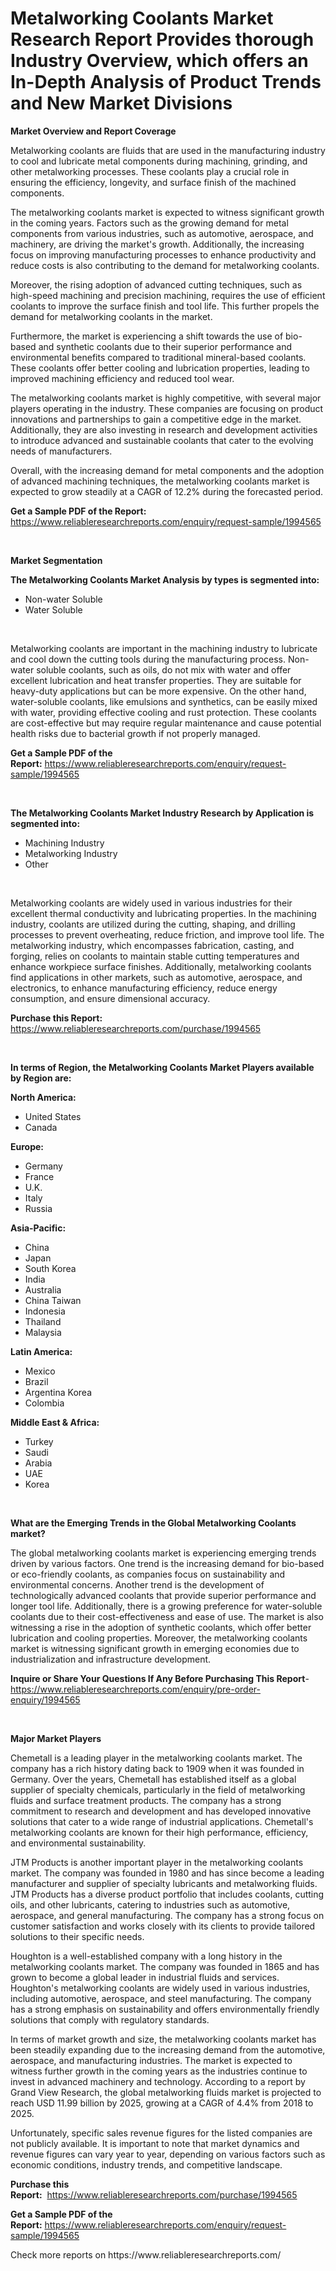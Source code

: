 <p><h1>Metalworking Coolants Market Research Report Provides thorough Industry Overview, which offers an In-Depth Analysis of Product Trends and New Market Divisions</h1></p><p><strong>Market Overview and Report Coverage</strong></p>
<p><p>Metalworking coolants are fluids that are used in the manufacturing industry to cool and lubricate metal components during machining, grinding, and other metalworking processes. These coolants play a crucial role in ensuring the efficiency, longevity, and surface finish of the machined components.</p><p>The metalworking coolants market is expected to witness significant growth in the coming years. Factors such as the growing demand for metal components from various industries, such as automotive, aerospace, and machinery, are driving the market's growth. Additionally, the increasing focus on improving manufacturing processes to enhance productivity and reduce costs is also contributing to the demand for metalworking coolants.</p><p>Moreover, the rising adoption of advanced cutting techniques, such as high-speed machining and precision machining, requires the use of efficient coolants to improve the surface finish and tool life. This further propels the demand for metalworking coolants in the market.</p><p>Furthermore, the market is experiencing a shift towards the use of bio-based and synthetic coolants due to their superior performance and environmental benefits compared to traditional mineral-based coolants. These coolants offer better cooling and lubrication properties, leading to improved machining efficiency and reduced tool wear.</p><p>The metalworking coolants market is highly competitive, with several major players operating in the industry. These companies are focusing on product innovations and partnerships to gain a competitive edge in the market. Additionally, they are also investing in research and development activities to introduce advanced and sustainable coolants that cater to the evolving needs of manufacturers.</p><p>Overall, with the increasing demand for metal components and the adoption of advanced machining techniques, the metalworking coolants market is expected to grow steadily at a CAGR of 12.2% during the forecasted period.</p></p>
<p><strong>Get a Sample PDF of the Report:</strong> <a href="https://www.reliableresearchreports.com/enquiry/request-sample/1994565">https://www.reliableresearchreports.com/enquiry/request-sample/1994565</a></p>
<p>&nbsp;</p>
<p><strong>Market Segmentation</strong></p>
<p><strong>The Metalworking Coolants Market Analysis by types is segmented into:</strong></p>
<p><ul><li>Non-water Soluble</li><li>Water Soluble</li></ul></p>
<p>&nbsp;</p>
<p><p>Metalworking coolants are important in the machining industry to lubricate and cool down the cutting tools during the manufacturing process. Non-water soluble coolants, such as oils, do not mix with water and offer excellent lubrication and heat transfer properties. They are suitable for heavy-duty applications but can be more expensive. On the other hand, water-soluble coolants, like emulsions and synthetics, can be easily mixed with water, providing effective cooling and rust protection. These coolants are cost-effective but may require regular maintenance and cause potential health risks due to bacterial growth if not properly managed.</p></p>
<p><strong>Get a Sample PDF of the Report:</strong>&nbsp;<a href="https://www.reliableresearchreports.com/enquiry/request-sample/1994565">https://www.reliableresearchreports.com/enquiry/request-sample/1994565</a></p>
<p>&nbsp;</p>
<p><strong>The Metalworking Coolants Market Industry Research by Application is segmented into:</strong></p>
<p><ul><li>Machining Industry</li><li>Metalworking Industry</li><li>Other</li></ul></p>
<p>&nbsp;</p>
<p><p>Metalworking coolants are widely used in various industries for their excellent thermal conductivity and lubricating properties. In the machining industry, coolants are utilized during the cutting, shaping, and drilling processes to prevent overheating, reduce friction, and improve tool life. The metalworking industry, which encompasses fabrication, casting, and forging, relies on coolants to maintain stable cutting temperatures and enhance workpiece surface finishes. Additionally, metalworking coolants find applications in other markets, such as automotive, aerospace, and electronics, to enhance manufacturing efficiency, reduce energy consumption, and ensure dimensional accuracy.</p></p>
<p><strong>Purchase this Report:</strong>&nbsp; <a href="https://www.reliableresearchreports.com/purchase/1994565">https://www.reliableresearchreports.com/purchase/1994565</a></p>
<p>&nbsp;</p>
<p><strong>In terms of Region, the Metalworking Coolants Market Players available by Region are:</strong></p>
<p>
    <p> <strong> North America: </strong>
        <ul>
            <li>United States</li>
            <li>Canada</li>
        </ul>
        </p> 
    <p> <strong> Europe: </strong>
        <ul>
            <li>Germany</li>
            <li>France</li>
            <li>U.K.</li>
            <li>Italy</li>
            <li>Russia</li>
        </ul>
        </p> 
    <p> <strong> Asia-Pacific: </strong>
        <ul>
            <li>China</li>
            <li>Japan</li>
            <li>South Korea</li>
            <li>India</li>
            <li>Australia</li>
            <li>China Taiwan</li>
            <li>Indonesia</li>
            <li>Thailand</li>
            <li>Malaysia</li>
        </ul>
        </p> 
    <p> <strong> Latin America: </strong>
        <ul>
            <li>Mexico</li>
            <li>Brazil</li>
            <li>Argentina Korea</li>
            <li>Colombia</li>
        </ul>
        </p> 
    <p> <strong> Middle East & Africa: </strong>
        <ul>
            <li>Turkey</li>
            <li>Saudi</li>
            <li>Arabia</li>
            <li>UAE</li>
            <li>Korea</li>
        </ul>
    </p>
    </p>
<p>&nbsp;</p>
<p><strong>What are the Emerging Trends in the Global Metalworking Coolants market?</strong></p>
<p><p>The global metalworking coolants market is experiencing emerging trends driven by various factors. One trend is the increasing demand for bio-based or eco-friendly coolants, as companies focus on sustainability and environmental concerns. Another trend is the development of technologically advanced coolants that provide superior performance and longer tool life. Additionally, there is a growing preference for water-soluble coolants due to their cost-effectiveness and ease of use. The market is also witnessing a rise in the adoption of synthetic coolants, which offer better lubrication and cooling properties. Moreover, the metalworking coolants market is witnessing significant growth in emerging economies due to industrialization and infrastructure development.</p></p>
<p><strong>Inquire or Share Your Questions If Any Before Purchasing This Report</strong>- <a href="https://www.reliableresearchreports.com/enquiry/pre-order-enquiry/1994565">https://www.reliableresearchreports.com/enquiry/pre-order-enquiry/1994565</a></p>
<p>&nbsp;</p>
<p><strong>Major Market Players</strong></p>
<p><p>Chemetall is a leading player in the metalworking coolants market. The company has a rich history dating back to 1909 when it was founded in Germany. Over the years, Chemetall has established itself as a global supplier of specialty chemicals, particularly in the field of metalworking fluids and surface treatment products. The company has a strong commitment to research and development and has developed innovative solutions that cater to a wide range of industrial applications. Chemetall's metalworking coolants are known for their high performance, efficiency, and environmental sustainability.</p><p>JTM Products is another important player in the metalworking coolants market. The company was founded in 1980 and has since become a leading manufacturer and supplier of specialty lubricants and metalworking fluids. JTM Products has a diverse product portfolio that includes coolants, cutting oils, and other lubricants, catering to industries such as automotive, aerospace, and general manufacturing. The company has a strong focus on customer satisfaction and works closely with its clients to provide tailored solutions to their specific needs.</p><p>Houghton is a well-established company with a long history in the metalworking coolants market. The company was founded in 1865 and has grown to become a global leader in industrial fluids and services. Houghton's metalworking coolants are widely used in various industries, including automotive, aerospace, and steel manufacturing. The company has a strong emphasis on sustainability and offers environmentally friendly solutions that comply with regulatory standards.</p><p>In terms of market growth and size, the metalworking coolants market has been steadily expanding due to the increasing demand from the automotive, aerospace, and manufacturing industries. The market is expected to witness further growth in the coming years as the industries continue to invest in advanced machinery and technology. According to a report by Grand View Research, the global metalworking fluids market is projected to reach USD 11.99 billion by 2025, growing at a CAGR of 4.4% from 2018 to 2025.</p><p>Unfortunately, specific sales revenue figures for the listed companies are not publicly available. It is important to note that market dynamics and revenue figures can vary year to year, depending on various factors such as economic conditions, industry trends, and competitive landscape.</p></p>
<p><strong>Purchase this Report:</strong>&nbsp;&nbsp;<a href="https://www.reliableresearchreports.com/purchase/1994565">https://www.reliableresearchreports.com/purchase/1994565</a></p>
<p></p>
<p><strong>Get a Sample PDF of the Report:</strong>&nbsp;<a href="https://www.reliableresearchreports.com/enquiry/request-sample/1994565">https://www.reliableresearchreports.com/enquiry/request-sample/1994565</a></p>
<p>Check more reports on https://www.reliableresearchreports.com/</p>